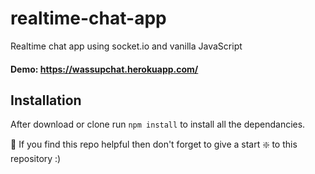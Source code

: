 # realtime-chat-app
Realtime chat app using socket.io and vanilla JavaScript

#### Demo: https://wassupchat.herokuapp.com/

## Installation 
After download or clone run `npm install` to install all the dependancies.

🙏 If you find this repo helpful then don't forget to give a start ❇️ to this repository :)
